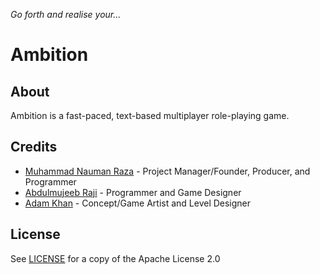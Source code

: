 *Go forth and realise your...*

# Ambition

## About
Ambition is a fast-paced, text-based multiplayer role-playing game.

## Credits
- [Muhammad Nauman Raza](https://github.com/devraza) - Project Manager/Founder, Producer, and Programmer
- [Abdulmujeeb Raji](https://github.com/midnadimple) - Programmer and Game Designer
- [Adam Khan](https://github.com/NightmaresStuff) - Concept/Game Artist and Level Designer

## License
See [LICENSE](LICENSE) for a copy of the Apache License 2.0
